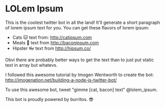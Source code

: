 # LOLem Ipsum

This is the coolest twitter bot in all the land! It'll generate a short paragraph of lorem ipsum text for you. You can get these flavors of lorem ipsum:

* Cats :cat: text from: http://catipsum.com
* Meats :meat_on_bone: text from http://baconipsum.com
* Hipster :eyeglasses: text from http://hipsum.co/

Obvi there are probably better ways to get the text than to just put static text in array but whatevs.

I followed this awesome tutorial by Imogen Wentworth to create the bot:
http://imogenation.net/building-a-node-js-twitter-bot/

To use this awesome bot, tweet "gimme [cat, bacon] text" @lolem_ipsum.

This bot is proudly powered by burritos. :sunglasses: